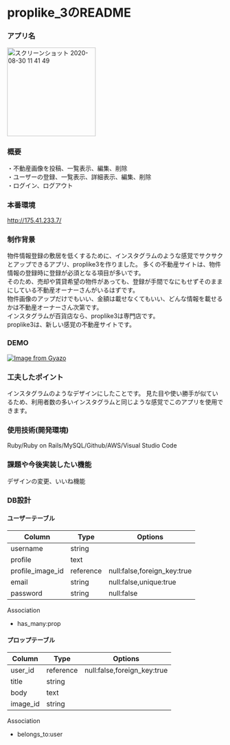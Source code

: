 # proplike_3のREADME  

### アプリ名  　
   <img width="206" alt="スクリーンショット 2020-08-30 11 41 49" src="https://user-images.githubusercontent.com/62422532/91650211-bda76380-eab7-11ea-9279-71030c012078.png">

### 概要   
・不動産画像を投稿、一覧表示、編集、削除  
・ユーザーの登録、一覧表示、詳細表示、編集、削除  
・ログイン、ログアウト  

### 本番環境
http://175.41.233.7/

### 制作背景   
物件情報登録の敷居を低くするために、インスタグラムのような感覚でサクサクとアップできるアプリ、proplike3を作りました。 
多くの不動産サイトは、物件情報の登録時に登録が必須となる項目が多いです。  
そのため、売却や賃貸希望の物件があっても、登録が手間でなにもせずそのままにしている不動産オーナーさんがいるはずです。  
物件画像のアップだけでもいい、金額は載せなくてもいい、どんな情報を載せるかは不動産オーナーさん次第です。  
インスタグラムが百貨店なら、proplike3は専門店です。  
proplike3は、新しい感覚の不動産サイトです。  
 
### DEMO  

 [![Image from Gyazo](https://i.gyazo.com/e79703bde84e2cd3ff4d0351898849ac.gif)](https://gyazo.com/e79703bde84e2cd3ff4d0351898849ac)
   
     

### 工夫したポイント  
インスタグラムのようなデザインにしたことです。
見た目や使い勝手が似ているため、利用者数の多いインスタグラムと同じような感覚でこのアプリを使用できます。

### 使用技術(開発環境)  
Ruby/Ruby on Rails/MySQL/Github/AWS/Visual Studio Code

### 課題や今後実装したい機能  
デザインの変更、いいね機能

### DB設計  

#### ユーザーテーブル  
|Column|Type|Options| 
|------|----|-------|  
|username|string|  
|profile|text|  
|profile_image_id|reference|null:false,foreign_key:true|  
|email|string|null:false,unique:true|  
|password|string|null:false|  

Association  

- has_many:prop

#### プロップテーブル  
|Column|Type|Options|  
|------|----|-------|
|user_id|reference|null:false,foreign_key:true|  
|title|string|  
|body|text|  
|image_id|string|  

Association  

- belongs_to:user
